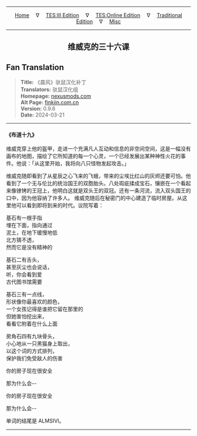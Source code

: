 
---

<!-- Jekyll Page Links -->

<center>
<a href="../../../../../index.html">Home</a>
&emsp;&nabla;&emsp;
<a href="../../../../index-tes3.html">TES:III Edition</a>
&emsp;&nabla;&emsp;
<a href="../../../../index-teso.html">TES:Online Edition</a>
&emsp;&nabla;&emsp;
<a href="../../../../index-traditional.html">Traditional Edition</a>
&emsp;&nabla;&emsp;
<a href="../../../../index-misc.html">Misc</a>
</center>

<!-- Markdown Body Below: -->

---

<center>
<h2><span style="font-family:SimSun">维威克的三十六课</span></h2>
</center>

## Fan Translation

> __Title:__ 《晨风》驮鼠汉化补丁\
> __Translators:__ ﻿驮鼠汉化组\
> __Homepage:__ [nexusmods.com][1]\
> __Alt Page:__ [finkiin.com.cn][2]\
> __Version:__ 0.9.6\
> __Date:__ 2024-03-21

[1]: https://www.nexusmods.com/morrowind/mods/53885
[2]: https://finkiin.com.cn/d/1153

---

#### 《布道十九》

维威克穿上他的盔甲，走进一个充满凡人互动和信息的非空间空间，这是一幅没有画布的地图，描绘了它所知道的每一个心灵，一个已经发展出某种神性火花的事件。他说：「从这里开始，我将向八只怪物发起攻击。」

维威克随即看到了从星辰之心飞来的飞蛾，带来的尘埃比红山的灰烬还要可怕。他看到了一个无与伦比的统治国王的双胞胎头。八处瑕疵揉成宝石，镶嵌在一个看起来像镣铐的王冠上，他明白这就是双头王的双冠。还有一条河流，流入双头国王的口中，因为他容纳了许多人。
维威克随后在秘密门的中心建造了临时房屋。从这里他可以看到即将到来的时代。议院写着：

基石有一根手指\
埋在下面，指向通过\
泥土，在地下缓慢地低\
北方猜不透，\
然而它是没有精神的

基石二有舌头，\
甚至灰尘也会说话，\
听，你会看到爱\
古代图书馆需要

基石三有一点线，\
形状像你最喜欢的颜色，\
一个女孩记得是谁把它留在那里的\
但她害怕挖出来，\
看看它附着在什么上面

房角石四有九块骨头，\
小心地从一只黑猫身上取出，\
以这个词的方式排列，\
保护我们免受敌人的伤害

你的房子现在很安全

那为什么会\-\-

你的房子现在很安全

那为什么会\-\-

单词的结尾是 ALMSIVI。

---
